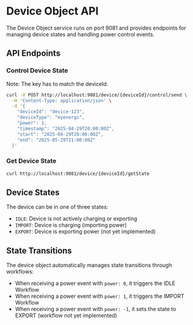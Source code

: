 # Device Object API

The Device Object service runs on port 9081 and provides endpoints for managing device states and handling power control events.

## API Endpoints

### Control Device State
Note: The key has to match the deviceId.
```bash
curl -X POST http://localhost:9081/device/{deviceId}/control/send \
  -H 'Content-Type: application/json' \
  -d '{
    "deviceId": "device-123",
    "deviceType": "myenergi",
    "power": 1,
    "timestamp": "2025-04-29T20:00:00Z",
    "start": "2025-04-29T20:00:00Z",
    "end": "2025-05-29T21:00:00Z"
  }'
```

### Get Device State
```bash
curl http://localhost:9081/device/{deviceId}/getState
```

## Device States

The device can be in one of three states:
- `IDLE`: Device is not actively charging or exporting
- `IMPORT`: Device is charging (importing power)
- `EXPORT`: Device is exporting power (not yet implemented)

## State Transitions

The device object automatically manages state transitions through workflows:
- When receiving a power event with `power: 0`, it triggers the IDLE Workflow
- When receiving a power event with `power: 1`, it triggers the IMPORT Workflow
- When receiving a power event with `power: -1`, it sets the state to EXPORT (workflow not yet implemented)